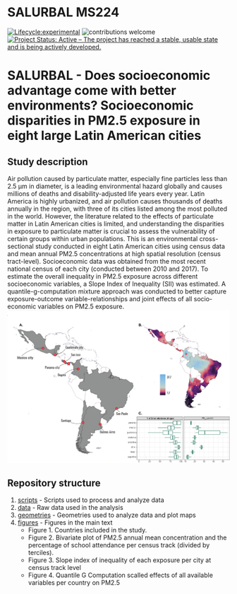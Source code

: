 # **SALURBAL MS224**

[![Lifecycle:experimental](https://img.shields.io/badge/lifecycle-experimental-orange.svg)](https://www.tidyverse.org/lifecycle/#experimental)
![contributions welcome](https://img.shields.io/badge/contributions-welcome-brightgreen.svg?style=flat)
[![Project Status: Active – The project has reached a stable, usable state and is being actively developed.](https://www.repostatus.org/badges/latest/active.svg)](https://www.repostatus.org/#active)

# SALURBAL - Does socioeconomic advantage come with better environments? Socioeconomic disparities in PM2.5 exposure in eight large Latin American cities

## Study description
Air pollution caused by particulate matter, especially fine particles less than 2.5 μm in diameter, is a leading environmental hazard globally and causes millions of deaths and disability-adjusted life years every year. Latin America is highly urbanized, and air pollution causes thousands of deaths annually in the region, with three of its cities listed among the most polluted in the world. However, the literature related to the effects of particulate matter in Latin American cities is limited, and understanding the disparities in exposure to particulate matter is crucial to assess the vulnerability of certain groups within urban populations. This is an environmental cross-sectional study conducted in eight Latin American cities using census data and mean annual PM2.5 concentrations at high spatial resolution (census tract-level). Socioeconomic data was obtained from the most recent national census of each city (conducted between 2010 and 2017). To estimate the overall inequality in PM2.5 exposure across different socioeconomic variables, a Slope Index of Inequality (SII) was estimated. A quantile-g-computation mixture approach was conducted to better capture exposure-outcome variable-relationships and joint effects of all socio-economic variables on PM2.5 exposure.
![](https://github.com/healthinnovation/salurbal_1/blob/main/figures/fig1.png)

## Repository structure

1. [scripts](https://github.com/healthinnovation/salurbal_1/tree/main/scripts) -  Scripts used to process and analyze data
2. [data](https://github.com/healthinnovation/salurbal_1/tree/main/data) - Raw data used in the analysis
3. [geometries](https://github.com/healthinnovation/salurbal_1/tree/main/geometries) - Geometries used to analyze data and plot maps
4. [figures](https://github.com/healthinnovation/salurbal_1/tree/main/figures) - Figures in the main text
    - Figure 1. Countries included in the study.
    - Figure 2. Bivariate plot of PM2.5 annual mean concentration and the percentage of school attendance per census track (divided by terciles).
    - Figure 3. Slope index of inequality of each exposure per city at census track level 
    - Figure 4. Quantile G Computation scalled effects of all available variables per country on PM2.5
